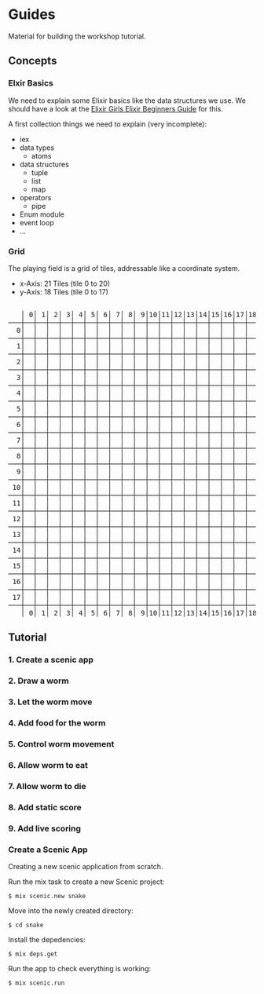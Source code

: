 # Guides

Material for building the workshop tutorial.

## Concepts 

### Elxir Basics

We need to explain some Elixir basics like the data structures we use. We should have a look at the [Elixir Girls Elixir Beginners Guide](https://elixirgirls.com/guides/elixir-beginners-guide.html) for this. 

A first collection things we need to explain (very incomplete):

* iex
* data types
    * atoms
* data structures
    * tuple
    * list
    * map
* operators
    * pipe
* Enum module
* event loop
* ...

### Grid

The playing field is a grid of tiles, addressable like a coordinate system.

* x-Axis: 21 Tiles (tile 0 to 20)
* y-Axis: 18 Tiles (tile 0 to 17)

<pre>

   │ 0│ 1│ 2│ 3│ 4│ 5│ 6│ 7│ 8│ 9│10│11│12│13│14│15│16│17│18│19│20│
───┼──┼──┼──┼──┼──┼──┼──┼──┼──┼──┼──┼──┼──┼──┼──┼──┼──┼──┼──┼──┼──┼───
  0│  │  │  │  │  │  │  │  │  │  │  │  │  │  │  │  │  │  │  │  │  │ 0
───┼──┼──┼──┼──┼──┼──┼──┼──┼──┼──┼──┼──┼──┼──┼──┼──┼──┼──┼──┼──┼──┼───
  1│  │  │  │  │  │  │  │  │  │  │  │  │  │  │  │  │  │  │  │  │  │ 1
───┼──┼──┼──┼──┼──┼──┼──┼──┼──┼──┼──┼──┼──┼──┼──┼──┼──┼──┼──┼──┼──┼───
  2│  │  │  │  │  │  │  │  │  │  │  │  │  │  │  │  │  │  │  │  │  │ 2
───┼──┼──┼──┼──┼──┼──┼──┼──┼──┼──┼──┼──┼──┼──┼──┼──┼──┼──┼──┼──┼──┼───
  3│  │  │  │  │  │  │  │  │  │  │  │  │  │  │  │  │  │  │  │  │  │ 3
───┼──┼──┼──┼──┼──┼──┼──┼──┼──┼──┼──┼──┼──┼──┼──┼──┼──┼──┼──┼──┼──┼───
  4│  │  │  │  │  │  │  │  │  │  │  │  │  │  │  │  │  │  │  │  │  │ 4
───┼──┼──┼──┼──┼──┼──┼──┼──┼──┼──┼──┼──┼──┼──┼──┼──┼──┼──┼──┼──┼──┼───
  5│  │  │  │  │  │  │  │  │  │  │  │  │  │  │  │  │  │  │  │  │  │ 5
───┼──┼──┼──┼──┼──┼──┼──┼──┼──┼──┼──┼──┼──┼──┼──┼──┼──┼──┼──┼──┼──┼───
  6│  │  │  │  │  │  │  │  │  │  │  │  │  │  │  │  │  │  │  │  │  │ 6
───┼──┼──┼──┼──┼──┼──┼──┼──┼──┼──┼──┼──┼──┼──┼──┼──┼──┼──┼──┼──┼──┼───
  7│  │  │  │  │  │  │  │  │  │  │  │  │  │  │  │  │  │  │  │  │  │ 7
───┼──┼──┼──┼──┼──┼──┼──┼──┼──┼──┼──┼──┼──┼──┼──┼──┼──┼──┼──┼──┼──┼───
  8│  │  │  │  │  │  │  │  │  │  │  │  │  │  │  │  │  │  │  │  │  │ 8
───┼──┼──┼──┼──┼──┼──┼──┼──┼──┼──┼──┼──┼──┼──┼──┼──┼──┼──┼──┼──┼──┼───
  9│  │  │  │  │  │  │  │  │  │  │  │  │  │  │  │  │  │  │  │  │  │ 9
───┼──┼──┼──┼──┼──┼──┼──┼──┼──┼──┼──┼──┼──┼──┼──┼──┼──┼──┼──┼──┼──┼───
 10│  │  │  │  │  │  │  │  │  │  │  │  │  │  │  │  │  │  │  │  │  │10
───┼──┼──┼──┼──┼──┼──┼──┼──┼──┼──┼──┼──┼──┼──┼──┼──┼──┼──┼──┼──┼──┼───
 11│  │  │  │  │  │  │  │  │  │  │  │  │  │  │  │  │  │  │  │  │  │11
───┼──┼──┼──┼──┼──┼──┼──┼──┼──┼──┼──┼──┼──┼──┼──┼──┼──┼──┼──┼──┼──┼───
 12│  │  │  │  │  │  │  │  │  │  │  │  │  │  │  │  │  │  │  │  │  │12
───┼──┼──┼──┼──┼──┼──┼──┼──┼──┼──┼──┼──┼──┼──┼──┼──┼──┼──┼──┼──┼──┼───
 13│  │  │  │  │  │  │  │  │  │  │  │  │  │  │  │  │  │  │  │  │  │13
───┼──┼──┼──┼──┼──┼──┼──┼──┼──┼──┼──┼──┼──┼──┼──┼──┼──┼──┼──┼──┼──┼───
 14│  │  │  │  │  │  │  │  │  │  │  │  │  │  │  │  │  │  │  │  │  │14
───┼──┼──┼──┼──┼──┼──┼──┼──┼──┼──┼──┼──┼──┼──┼──┼──┼──┼──┼──┼──┼──┼───
 15│  │  │  │  │  │  │  │  │  │  │  │  │  │  │  │  │  │  │  │  │  │15
───┼──┼──┼──┼──┼──┼──┼──┼──┼──┼──┼──┼──┼──┼──┼──┼──┼──┼──┼──┼──┼──┼───
 16│  │  │  │  │  │  │  │  │  │  │  │  │  │  │  │  │  │  │  │  │  │16
───┼──┼──┼──┼──┼──┼──┼──┼──┼──┼──┼──┼──┼──┼──┼──┼──┼──┼──┼──┼──┼──┼───
 17│  │  │  │  │  │  │  │  │  │  │  │  │  │  │  │  │  │  │  │  │  │17
───┼──┼──┼──┼──┼──┼──┼──┼──┼──┼──┼──┼──┼──┼──┼──┼──┼──┼──┼──┼──┼──┼───
   │ 0│ 1│ 2│ 3│ 4│ 5│ 6│ 7│ 8│ 9│10│11│12│13│14│15│16│17│18│19│20│
</pre>

## Tutorial

### 1. Create a scenic app
### 2. Draw a worm
### 3. Let the worm move
### 4. Add food for the worm
### 5. Control worm movement
### 6. Allow worm to eat
### 7. Allow worm to die
### 8. Add static score
### 9. Add live scoring

### Create a Scenic App

Creating a new scenic application from scratch.

Run the mix task to create a new Scenic project:

    $ mix scenic.new snake

Move into the newly created directory:

    $ cd snake

Install the depedencies:

    $ mix deps.get

Run the app to check everything is working:

    $ mix scenic.run
